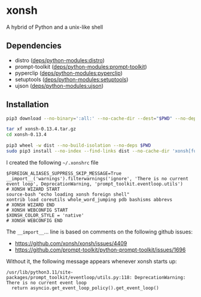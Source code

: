 # xonsh

A hybrid of Python and a unix-like shell

## Dependencies

* distro ([deps/python-modules:distro](./deps/python-modules.md#distro))
* prompt-toolkit ([deps/python-modules:prompt-toolkit](./deps/python-modules.md#prompt-toolkit))
* pyperclip ([deps/python-modules:pyperclip](./deps/python-modules.md#pyperclip))
* setuptools ([deps/python-modules:setuptools](./deps/python-modules.md#setuptools))
* ujson ([deps/python-modules:ujson](./deps/python-modules.md#ujson))

## Installation

```sh
pip3 download --no-binary=':all:' --no-cache-dir --dest="$PWD" --no-deps --no-build-isolation 'xonsh==0.13.4'

tar xf xonsh-0.13.4.tar.gz
cd xonsh-0.13.4

pip3 wheel -w dist --no-build-isolation --no-deps $PWD
sudo pip3 install --no-index --find-links dist --no-cache-dir 'xonsh[full]'
```


I created the following `~/.xonshrc` file
```xonsh
$FOREIGN_ALIASES_SUPPRESS_SKIP_MESSAGE=True
__import__('warnings').filterwarnings('ignore', 'There is no current event loop', DeprecationWarning, 'prompt_toolkit.eventloop.utils')
# XONSH WIZARD START
source-bash "echo loading xonsh foreign shell"
xontrib load coreutils whole_word_jumping pdb bashisms abbrevs
# XONSH WIZARD END
# XONSH WEBCONFIG START
$XONSH_COLOR_STYLE = 'native'
# XONSH WEBCONFIG END
```

The `__import__`… line is based on comments on the following github issues:
* https://github.com/xonsh/xonsh/issues/4409
* https://github.com/prompt-toolkit/python-prompt-toolkit/issues/1696

Without it, the following message appears whenever xonsh starts up:

```
/usr/lib/python3.11/site-packages/prompt_toolkit/eventloop/utils.py:118: DeprecationWarning: There is no current event loop
  return asyncio.get_event_loop_policy().get_event_loop()
```
